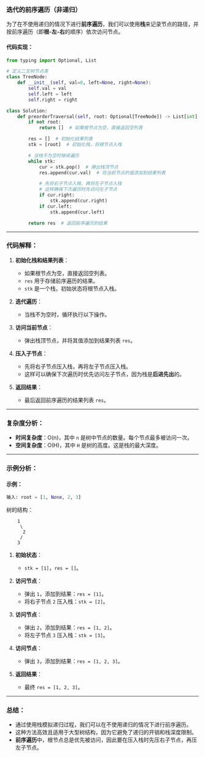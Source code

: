 ### 迭代的前序遍历（非递归）

为了在不使用递归的情况下进行**前序遍历**，我们可以使用**栈**来记录节点的路径，并按前序遍历（即**根-左-右**的顺序）依次访问节点。

#### 代码实现：

```python
from typing import Optional, List

# 定义二叉树节点类
class TreeNode:
    def __init__(self, val=0, left=None, right=None):
        self.val = val
        self.left = left
        self.right = right

class Solution:
    def preorderTraversal(self, root: Optional[TreeNode]) -> List[int]:
        if not root:
            return []  # 如果根节点为空，直接返回空列表

        res = []  # 初始化结果列表
        stk = [root]  # 初始化栈，将根节点入栈

        # 当栈不为空时继续遍历
        while stk:
            cur = stk.pop()  # 弹出栈顶节点
            res.append(cur.val)  # 将当前节点的值添加到结果列表

            # 先将右子节点入栈，再将左子节点入栈
            # 这样确保下次遍历时先访问左子节点
            if cur.right:
                stk.append(cur.right)
            if cur.left:
                stk.append(cur.left)

        return res  # 返回前序遍历的结果
```

---

### 代码解释：

1. **初始化栈和结果列表**：
   - 如果根节点为空，直接返回空列表。
   - `res` 用于存储前序遍历的结果。
   - `stk` 是一个栈，初始状态将根节点入栈。

2. **迭代遍历**：
   - 当栈不为空时，循环执行以下操作。

3. **访问当前节点**：
   - 弹出栈顶节点，并将其值添加到结果列表 `res`。

4. **压入子节点**：
   - 先将右子节点压入栈，再将左子节点压入栈。
   - 这样可以确保下次遍历时优先访问左子节点，因为栈是**后进先出**的。

5. **返回结果**：
   - 最后返回前序遍历的结果列表 `res`。

---

### 复杂度分析：

- **时间复杂度**：O(n)，其中 `n` 是树中节点的数量。每个节点最多被访问一次。
- **空间复杂度**：O(H)，其中 `H` 是树的高度。这是栈的最大深度。

---

### 示例分析：

#### 示例：

```python
输入: root = [1, None, 2, 3]
```

树的结构：

```
    1
     \
      2
     /
    3
```

1. **初始状态**：
   - `stk = [1]`，`res = []`。

2. **访问节点**：
   - 弹出 `1`，添加到结果：`res = [1]`。
   - 将右子节点 `2` 压入栈：`stk = [2]`。

3. **访问节点**：
   - 弹出 `2`，添加到结果：`res = [1, 2]`。
   - 将左子节点 `3` 压入栈：`stk = [3]`。

4. **访问节点**：
   - 弹出 `3`，添加到结果：`res = [1, 2, 3]`。

5. **返回结果**：
   - 最终 `res = [1, 2, 3]`。

---

### 总结：

- 通过使用栈模拟递归过程，我们可以在不使用递归的情况下进行前序遍历。
- 这种方法高效且适用于大型树结构，因为它避免了递归的开销和栈深度限制。
- **前序遍历**中，根节点总是优先被访问，因此要在压入栈时先压右子节点，再压左子节点。
